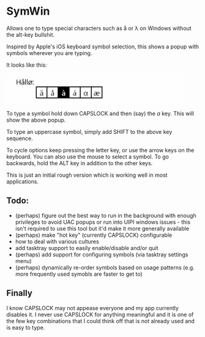 SymWin
======

Allows one to type special characters such as å or λ on Windows without the alt-key bullshit.

Inspired by Apple's iOS keyboard symbol selection, this shows a popup with symbols wherever you are typing.

It looks like this:

![screenshot](SymWin/screencast.gif)

To type a symbol hold down CAPSLOCK and then (say) the *a* key. This will show the above popup.

To type an uppercase symbol, simply add SHIFT to the above key sequence.

To cycle options keep pressing the letter key, or use the arrow keys on the keyboard. You can also use the mouse to select a symbol. To go backwards, hold the ALT key in addition to the other keys.

This is just an initial rough version which is working well in most applications.

Todo:
-----

- (perhaps) figure out the best way to run in the background with enough privileges to avoid UAC popups or run into UIPI windows issues - this isn't required to use this tool but it'd make it more generally available
- (perhaps) make "hot key" (currently CAPSLOCK) configurable
- how to deal with various cultures
- add tasktray support to easily enable/disable and/or quit
- (perhaps) add support for configuring symbols (via tasktray settings menu)
- (perhaps) dynamically re-order symbols based on usage patterns (e.g. more frequently used symobls are faster to get to)

Finally
-------
I know CAPSLOCK may not appease everyone and my app currently disables it. I never use CAPSLOCK for anything meaningful and it is one of the few key combinations that I could think off that is not already used and is easy to type.

